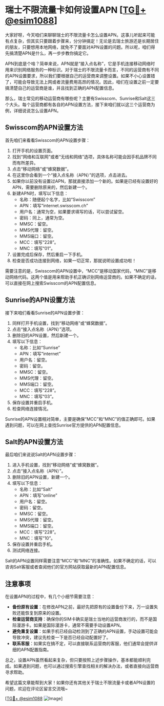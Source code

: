 # 瑞士不限流量卡如何设置APN [[TG💪+ @esim1088](https://t.me/s/esim1088)]

大家好呀，今天咱们来聊聊瑞士的不限流量卡怎么设置APN。这事儿听起来可能有点复杂，但其实只要跟着步骤来，分分钟搞定！无论是去瑞士旅游还是长期居住的朋友，只要想用本地网络，就免不了要面对APN设置的问题。所以呢，咱们得先搞清楚APN是什么，再一步步教你搞定它。

APN到底是个啥？简单来说，APN就是“接入点名称”，它是手机连接移动网络时用来识别网络服务的一种标识。对于瑞士的不限流量卡而言，不同的运营商有不同的APN设置要求，所以我们要根据自己的运营商来调整设置。如果不小心设置错了，可能会导致无法上网或者流量费用高昂的情况。因此，咱们在设置之前一定要搞清楚自己的运营商是谁，并且找到正确的APN配置信息。

那么，瑞士常见的移动运营商有哪些呢？主要有Swisscom、Sunrise和Salt这三个大头。每个运营商都有各自的APN设置方法，接下来咱们就以这三个运营商为例，详细说说怎么设置APN。

## Swisscom的APN设置方法

首先咱们来看看Swisscom的APN设置步骤：

1. 打开手机的设置页面。
2. 找到“网络和互联网”或者“无线和网络”选项，具体名称可能会因手机品牌不同而有所差异。
3. 点击“移动网络”或“蜂窝数据”。
4. 在这里你会看到一个“接入点名称（APN）”的选项，点击进去。
5. 如果你以前没有设置过APN，那就直接添加一个新的。如果是已经有设置好的APN，需要删除原来的，然后新建一个。
6. 新建APN时，填写以下信息：
   - 名称：随便起个名字，比如“Swisscom”
   - APN：填写“internet.swisscom.ch”
   - 用户名：通常为空，如果要求填写的话，可以尝试留空。
   - 密码：同上，通常为空。
   - MMSC：留空。
   - MMS代理：留空。
   - MMS端口：留空。
   - MCC：填写“228”。
   - MNC：填写“01”。
7. 设置完成后保存，然后重启一下手机。
8. 检查是否成功连接到网络，如果一切正常，那就说明设置成功啦！

需要注意的是，Swisscom的APN设置中，“MCC”是移动国家代码，“MNC”是移动网络代码。这两个值是用来帮助手机正确识别网络运营商的。如果不确定的话，可以直接在网上搜索Swisscom的APN配置信息。

## Sunrise的APN设置方法

接下来咱们看看Sunrise的APN设置步骤：

1. 同样打开手机设置，找到“移动网络”或“蜂窝数据”。
2. 点击“接入点名称（APN）”选项。
3. 删除旧的APN设置，然后新建一个。
4. 填写以下信息：
   - 名称：比如“Sunrise”
   - APN：填写“internet”
   - 用户名：留空。
   - 密码：留空。
   - MMSC：留空。
   - MMS代理：留空。
   - MMS端口：留空。
   - MCC：填写“228”。
   - MNC：填写“03”。
5. 保存设置并重启手机。
6. 检查网络连接情况。

Sunrise的APN设置相对简单，主要是确保“MCC”和“MNC”的值正确即可。如果遇到问题，可以在网上查找Sunrise官方提供的APN配置信息。

## Salt的APN设置方法

最后咱们来说说Salt的APN设置步骤：

1. 进入手机设置，找到“移动网络”或“蜂窝数据”。
2. 点击“接入点名称（APN）”。
3. 删除旧的APN设置，新建一个。
4. 填写以下信息：
   - 名称：比如“Salt”
   - APN：填写“online”
   - 用户名：留空。
   - 密码：留空。
   - MMSC：留空。
   - MMS代理：留空。
   - MMS端口：留空。
   - MCC：填写“228”。
   - MNC：填写“10”。
5. 保存设置并重启手机。
6. 测试网络连接。

Salt的APN设置同样需要注意“MCC”和“MNC”的准确性。如果不确定的话，可以咨询Salt客服或者查阅他们的官方网站获取最新的APN配置信息。

## 注意事项

在设置APN的过程中，有几个小细节需要注意：

- **备份原有设置**：在修改APN之前，最好先把原有的设置备份下来，万一设置失败还能恢复到原来的设置。
- **检查运营商支持**：确保你的SIM卡确实是瑞士当地的运营商发行的，而不是国际漫游卡。如果是国际漫游卡，通常不需要手动设置APN。
- **避免重复设置**：如果手机已经自动检测到了正确的APN设置，手动设置可能会导致冲突，建议先检查一下是否已经自动配置好了。
- **联系客服**：如果实在搞不定，可以直接联系运营商的客服，他们通常会提供详细的APN配置指南。

总之，设置APN虽然看起来复杂，但只要按照上述步骤操作，基本都能顺利完成。如果遇到问题，也可以通过搜索引擎查找相关的解决办法，或者直接向运营商寻求帮助。

希望这篇文章能帮到大家！如果你还有其他关于瑞士不限流量卡或者APN设置的问题，欢迎在评论区留言交流哦~ 

[[TG💪+ @esim1088](https://t.me/s/esim1088) ![Image](https://i.postimg.cc/4NQfJmqS/Snipaste-2025-05-13-00-14-12.png)]